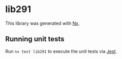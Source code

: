# lib291

This library was generated with [Nx](https://nx.dev).


## Running unit tests

Run `nx test lib291` to execute the unit tests via [Jest](https://jestjs.io).


